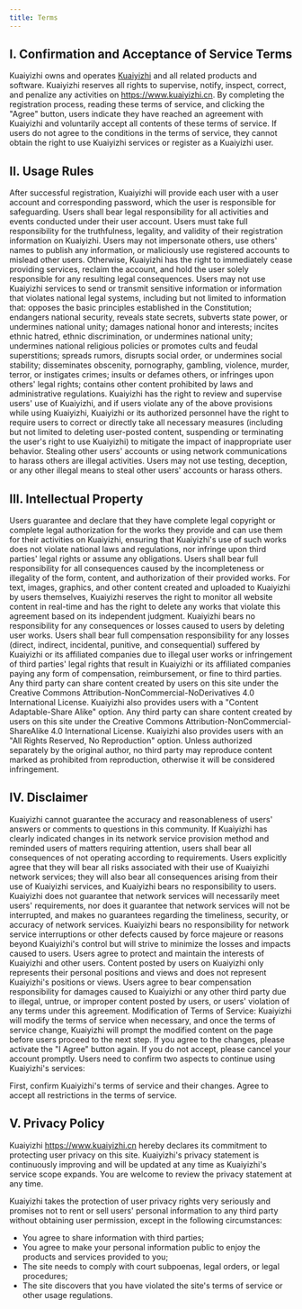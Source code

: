 ```yaml
---
title: Terms
---
```


## I. Confirmation and Acceptance of Service Terms

Kuaiyizhi owns and operates <a href="https://www.kuaiyizhi.cn">Kuaiyizhi</a> and all related products and software. Kuaiyizhi reserves all rights to supervise, notify, inspect, correct, and penalize any activities on https://www.kuaiyizhi.cn. By completing the registration process, reading these terms of service, and clicking the "Agree" button, users indicate they have reached an agreement with Kuaiyizhi and voluntarily accept all contents of these terms of service. If users do not agree to the conditions in the terms of service, they cannot obtain the right to use Kuaiyizhi services or register as a Kuaiyizhi user.

## II. Usage Rules

After successful registration, Kuaiyizhi will provide each user with a user account and corresponding password, which the user is responsible for safeguarding. Users shall bear legal responsibility for all activities and events conducted under their user account. Users must take full responsibility for the truthfulness, legality, and validity of their registration information on Kuaiyizhi. Users may not impersonate others, use others' names to publish any information, or maliciously use registered accounts to mislead other users. Otherwise, Kuaiyizhi has the right to immediately cease providing services, reclaim the account, and hold the user solely responsible for any resulting legal consequences. Users may not use Kuaiyizhi services to send or transmit sensitive information or information that violates national legal systems, including but not limited to information that: opposes the basic principles established in the Constitution; endangers national security, reveals state secrets, subverts state power, or undermines national unity; damages national honor and interests; incites ethnic hatred, ethnic discrimination, or undermines national unity; undermines national religious policies or promotes cults and feudal superstitions; spreads rumors, disrupts social order, or undermines social stability; disseminates obscenity, pornography, gambling, violence, murder, terror, or instigates crimes; insults or defames others, or infringes upon others' legal rights; contains other content prohibited by laws and administrative regulations. Kuaiyizhi has the right to review and supervise users' use of Kuaiyizhi, and if users violate any of the above provisions while using Kuaiyizhi, Kuaiyizhi or its authorized personnel have the right to require users to correct or directly take all necessary measures (including but not limited to deleting user-posted content, suspending or terminating the user's right to use Kuaiyizhi) to mitigate the impact of inappropriate user behavior. Stealing other users' accounts or using network communications to harass others are illegal activities. Users may not use testing, deception, or any other illegal means to steal other users' accounts or harass others.

## III. Intellectual Property

Users guarantee and declare that they have complete legal copyright or complete legal authorization for the works they provide and can use them for their activities on Kuaiyizhi, ensuring that Kuaiyizhi's use of such works does not violate national laws and regulations, nor infringe upon third parties' legal rights or assume any obligations. Users shall bear full responsibility for all consequences caused by the incompleteness or illegality of the form, content, and authorization of their provided works. For text, images, graphics, and other content created and uploaded to Kuaiyizhi by users themselves, Kuaiyizhi reserves the right to monitor all website content in real-time and has the right to delete any works that violate this agreement based on its independent judgment. Kuaiyizhi bears no responsibility for any consequences or losses caused to users by deleting user works. Users shall bear full compensation responsibility for any losses (direct, indirect, incidental, punitive, and consequential) suffered by Kuaiyizhi or its affiliated companies due to illegal user works or infringement of third parties' legal rights that result in Kuaiyizhi or its affiliated companies paying any form of compensation, reimbursement, or fine to third parties. Any third party can share content created by users on this site under the Creative Commons Attribution-NonCommercial-NoDerivatives 4.0 International License. Kuaiyizhi also provides users with a "Content Adaptable-Share Alike" option. Any third party can share content created by users on this site under the Creative Commons Attribution-NonCommercial-ShareAlike 4.0 International License. Kuaiyizhi also provides users with an "All Rights Reserved, No Reproduction" option. Unless authorized separately by the original author, no third party may reproduce content marked as prohibited from reproduction, otherwise it will be considered infringement.

## IV. Disclaimer

Kuaiyizhi cannot guarantee the accuracy and reasonableness of users' answers or comments to questions in this community. If Kuaiyizhi has clearly indicated changes in its network service provision method and reminded users of matters requiring attention, users shall bear all consequences of not operating according to requirements. Users explicitly agree that they will bear all risks associated with their use of Kuaiyizhi network services; they will also bear all consequences arising from their use of Kuaiyizhi services, and Kuaiyizhi bears no responsibility to users. Kuaiyizhi does not guarantee that network services will necessarily meet users' requirements, nor does it guarantee that network services will not be interrupted, and makes no guarantees regarding the timeliness, security, or accuracy of network services. Kuaiyizhi bears no responsibility for network service interruptions or other defects caused by force majeure or reasons beyond Kuaiyizhi's control but will strive to minimize the losses and impacts caused to users. Users agree to protect and maintain the interests of Kuaiyizhi and other users. Content posted by users on Kuaiyizhi only represents their personal positions and views and does not represent Kuaiyizhi's positions or views. Users agree to bear compensation responsibility for damages caused to Kuaiyizhi or any other third party due to illegal, untrue, or improper content posted by users, or users' violation of any terms under this agreement. Modification of Terms of Service: Kuaiyizhi will modify the terms of service when necessary, and once the terms of service change, Kuaiyizhi will prompt the modified content on the page before users proceed to the next step. If you agree to the changes, please activate the "I Agree" button again. If you do not accept, please cancel your account promptly. Users need to confirm two aspects to continue using Kuaiyizhi's services:

First, confirm Kuaiyizhi's terms of service and their changes. Agree to accept all restrictions in the terms of service.

## V. Privacy Policy

Kuaiyizhi https://www.kuaiyizhi.cn hereby declares its commitment to protecting user privacy on this site. Kuaiyizhi's privacy statement is continuously improving and will be updated at any time as Kuaiyizhi's service scope expands. You are welcome to review the privacy statement at any time.

Kuaiyizhi takes the protection of user privacy rights very seriously and promises not to rent or sell users' personal information to any third party without obtaining user permission, except in the following circumstances:

- You agree to share information with third parties;
- You agree to make your personal information public to enjoy the products and services provided to you;
- The site needs to comply with court subpoenas, legal orders, or legal procedures;
- The site discovers that you have violated the site's terms of service or other usage regulations.